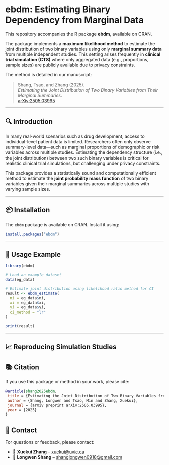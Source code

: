 # ebdm: Estimating Binary Dependency from Marginal Data

This repository accompanies the R package **ebdm**, available on CRAN.

The package implements a **maximum likelihood method** to estimate the joint distribution of two binary variables using only **marginal summary data** from multiple independent studies. This setting arises frequently in **clinical trial simulation (CTS)** where only aggregated data (e.g., proportions, sample sizes) are publicly available due to privacy constraints.

The method is detailed in our manuscript:

> Shang, Tsao, and Zhang (2025).  
> *Estimating the Joint Distribution of Two Binary Variables from Their Marginal Summaries*.  
> [arXiv:2505.03995](https://doi.org/10.48550/arXiv.2505.03995)

---

## 🔍 Introduction

In many real-world scenarios such as drug development, access to individual-level patient data is limited. Researchers often only observe summary-level data—such as marginal proportions of demographic or risk variables across multiple studies. Estimating the dependency structure (i.e., the joint distribution) between two such binary variables is critical for realistic clinical trial simulations, but challenging under privacy constraints.

This package provides a statistically sound and computationally efficient method to estimate the **joint probability mass function** of two binary variables given their marginal summaries across multiple studies with varying sample sizes.

---

## 📦 Installation

The `ebdm` package is available on CRAN. Install it using:

```r
install.packages("ebdm")
```

---

## 🌰 Usage Example

```r
library(ebdm)

# Load an example dataset
data(eg_data)

# Estimate joint distribution using likelihood ratio method for CI
result <- ebdm_estimate(
  ni = eg_data$ni,
  xi = eg_data$xi,
  yi = eg_data$yi,
  ci_method = "lr"
)

print(result)
```

---

## 📈 Reproducing Simulation Studies

## 📚 Citation

If you use this package or method in your work, please cite:
```bibtex
@article{shang2025ebdm,
 title = {Estimating the Joint Distribution of Two Binary Variables from Their Marginal Summaries},
 author = {Shang, Longwen and Tsao, Min and Zhang, Xuekui},
 journal = {arXiv preprint arXiv:2505.03995},
 year = {2025}
}
```


## 💬 Contact

For questions or feedback, please contact:
- 📧 **Xuekui Zhang** – xuekui@uvic.ca
- 📧 **Longwen Shang** – shanglongwen0918@gmail.com









